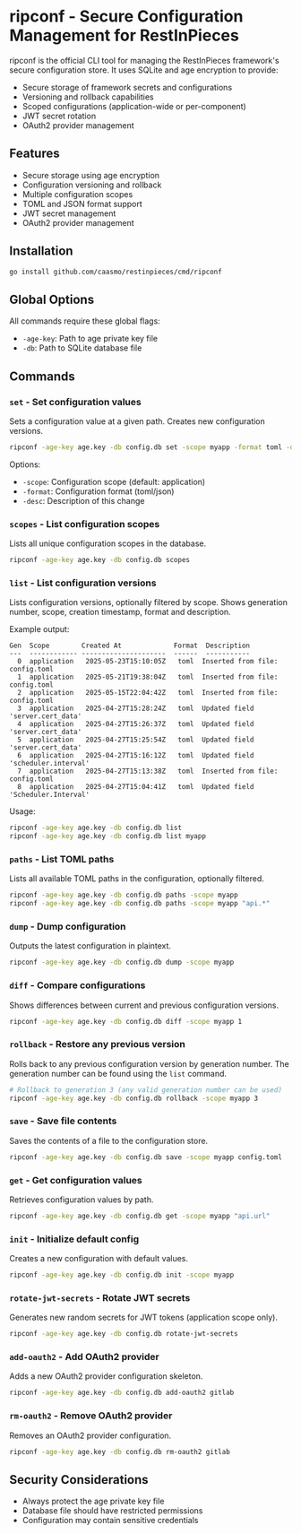 # ripconf - Secure Configuration Management for RestInPieces

ripconf is the official CLI tool for managing the RestInPieces framework's secure configuration store. It uses SQLite and age encryption to provide:

- Secure storage of framework secrets and configurations
- Versioning and rollback capabilities
- Scoped configurations (application-wide or per-component)
- JWT secret rotation
- OAuth2 provider management

## Features

- Secure storage using age encryption
- Configuration versioning and rollback
- Multiple configuration scopes
- TOML and JSON format support
- JWT secret management
- OAuth2 provider management

## Installation

```bash
go install github.com/caasmo/restinpieces/cmd/ripconf
```

## Global Options

All commands require these global flags:
- `-age-key`: Path to age private key file
- `-db`: Path to SQLite database file

## Commands

### `set` - Set configuration values

Sets a configuration value at a given path. Creates new configuration versions.

```bash
ripconf -age-key age.key -db config.db set -scope myapp -format toml -desc "Update API settings" api.url "https://api.example.com"
```

Options:
- `-scope`: Configuration scope (default: application)
- `-format`: Configuration format (toml/json)
- `-desc`: Description of this change

### `scopes` - List configuration scopes

Lists all unique configuration scopes in the database.

```bash
ripconf -age-key age.key -db config.db scopes
```

### `list` - List configuration versions

Lists configuration versions, optionally filtered by scope. Shows generation number, scope, creation timestamp, format and description.

Example output:
```
Gen  Scope        Created At             Format  Description
---  ------------ ---------------------  ------  -----------
  0  application   2025-05-23T15:10:05Z   toml  Inserted from file: config.toml
  1  application   2025-05-21T19:38:04Z   toml  Inserted from file: config.toml
  2  application   2025-05-15T22:04:42Z   toml  Inserted from file: config.toml
  3  application   2025-04-27T15:28:24Z   toml  Updated field 'server.cert_data'
  4  application   2025-04-27T15:26:37Z   toml  Updated field 'server.cert_data'
  5  application   2025-04-27T15:25:54Z   toml  Updated field 'server.cert_data'
  6  application   2025-04-27T15:16:12Z   toml  Updated field 'scheduler.interval'
  7  application   2025-04-27T15:13:38Z   toml  Inserted from file: config.toml
  8  application   2025-04-27T15:04:41Z   toml  Updated field 'Scheduler.Interval'
```

Usage:
```bash
ripconf -age-key age.key -db config.db list
ripconf -age-key age.key -db config.db list myapp
```

### `paths` - List TOML paths

Lists all available TOML paths in the configuration, optionally filtered.

```bash
ripconf -age-key age.key -db config.db paths -scope myapp
ripconf -age-key age.key -db config.db paths -scope myapp "api.*"
```

### `dump` - Dump configuration

Outputs the latest configuration in plaintext.

```bash
ripconf -age-key age.key -db config.db dump -scope myapp
```

### `diff` - Compare configurations

Shows differences between current and previous configuration versions.

```bash
ripconf -age-key age.key -db config.db diff -scope myapp 1
```

### `rollback` - Restore any previous version

Rolls back to any previous configuration version by generation number. The generation number can be found using the `list` command.

```bash
# Rollback to generation 3 (any valid generation number can be used)
ripconf -age-key age.key -db config.db rollback -scope myapp 3
```

### `save` - Save file contents

Saves the contents of a file to the configuration store.

```bash
ripconf -age-key age.key -db config.db save -scope myapp config.toml
```

### `get` - Get configuration values

Retrieves configuration values by path.

```bash
ripconf -age-key age.key -db config.db get -scope myapp "api.url"
```

### `init` - Initialize default config

Creates a new configuration with default values.

```bash
ripconf -age-key age.key -db config.db init -scope myapp
```

### `rotate-jwt-secrets` - Rotate JWT secrets

Generates new random secrets for JWT tokens (application scope only).

```bash
ripconf -age-key age.key -db config.db rotate-jwt-secrets
```

### `add-oauth2` - Add OAuth2 provider

Adds a new OAuth2 provider configuration skeleton.

```bash
ripconf -age-key age.key -db config.db add-oauth2 gitlab
```

### `rm-oauth2` - Remove OAuth2 provider

Removes an OAuth2 provider configuration.

```bash
ripconf -age-key age.key -db config.db rm-oauth2 gitlab
```

## Security Considerations

- Always protect the age private key file
- Database file should have restricted permissions
- Configuration may contain sensitive credentials
